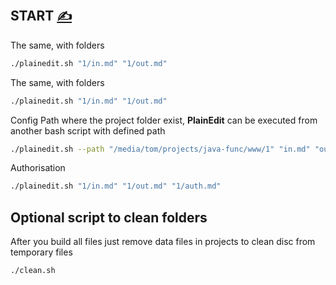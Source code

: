 
## START [<span style='font-size:20px;'>&#x270D;</span>](https://github.com/java-func/www/edit/main/DOCS/START.md)


The same, with folders
```bash
./plainedit.sh "1/in.md" "1/out.md" 
```

The same, with folders
```bash
./plainedit.sh "1/in.md" "1/out.md" 
```

Config Path where the project folder exist, **PlainEdit** can be executed from another bash script with defined path
```bash
./plainedit.sh --path "/media/tom/projects/java-func/www/1" "in.md" "out.md"
```

Authorisation
```bash
./plainedit.sh "1/in.md" "1/out.md" "1/auth.md"
```


## Optional script to clean folders

After you build all files just remove data files in projects to clean disc from temporary files
```bash
./clean.sh
```